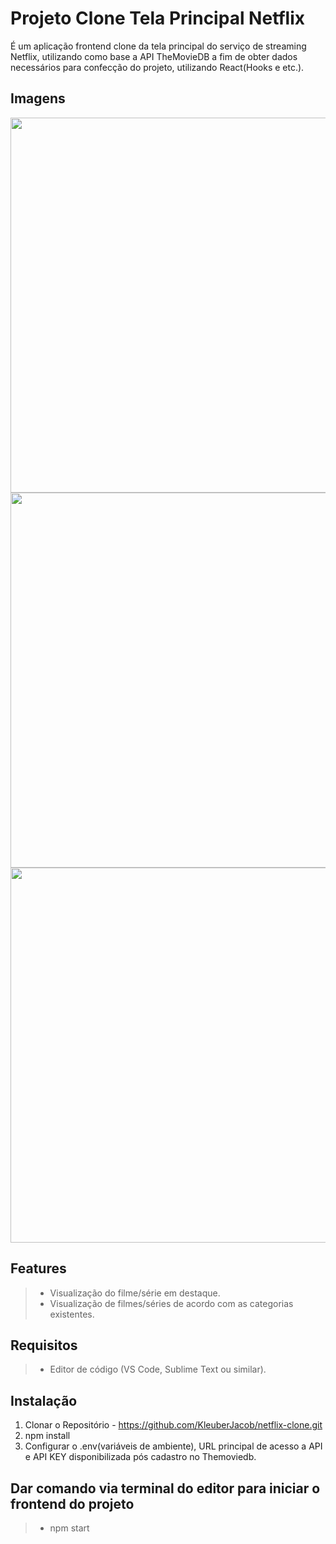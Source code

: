 # Projeto Clone Tela Principal Netflix

<p>É um aplicação frontend clone da tela principal do serviço de streaming Netflix, utilizando como base a API TheMovieDB a fim de obter dados necessários para confecção do projeto, utilizando React(Hooks e etc.). </p>

## Imagens
<div align="center">
    <img src="https://github.com/KleuberJacob/netflix-clone/files/8782121/Apresentacao.sem.titulo.pdf" width="600px"/>
</div>

<div align="center">
    <img src="https://user-images.githubusercontent.com/55764961/160434177-204d9beb-c8e7-4ad2-979b-929d32bc209e.png" width="600px"/>
</div>

<div align="center">
    <img src="https://user-images.githubusercontent.com/55764961/160434538-bd6ff2fa-5986-40d3-baba-656c71ebf9cc.png" width="600px"/>
</div>


## Features
>* Visualização do filme/série em destaque. 
>* Visualização de filmes/séries de acordo com as categorias existentes.

## Requisitos
>*  Editor de código (VS Code, Sublime Text ou similar).

## Instalação
1. Clonar o Repositório - https://github.com/KleuberJacob/netflix-clone.git
2. npm install 
3. Configurar o .env(variáveis de ambiente), URL principal de acesso a API e API KEY disponibilizada pós cadastro no Themoviedb.

## Dar comando via terminal do editor para iniciar o frontend do projeto
>* npm start


